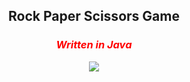<link href="https://fonts.googleapis.com/css?family=Indie+Flower" rel="stylesheet"> 
<h2 align="center">Rock Paper Scissors Game</h2> 
<h3 align="center"><i><font color="red">Written in Java</font></i></h3>
<p align="center">
<img src="https://upload.wikimedia.org/wikipedia/commons/thumb/6/67/Rock-paper-scissors.svg/300px-Rock-paper-scissors.svg.png">
</p>

